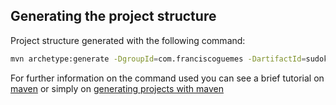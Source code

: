 

## Generating the project structure

Project structure generated with the following command:

```sh
mvn archetype:generate -DgroupId=com.franciscoguemes -DartifactId=sudoku -DarchetypeArtifactId=maven-archetype-quickstart -DinteractiveMode=false
```
For further information on the command used you can see a brief tutorial on [maven](https://maven.apache.org/guides/getting-started/index.html#How_do_I_make_my_first_Maven_project) or simply on [generating projects with maven](https://mkyong.com/maven/how-to-create-a-java-project-with-maven/)

